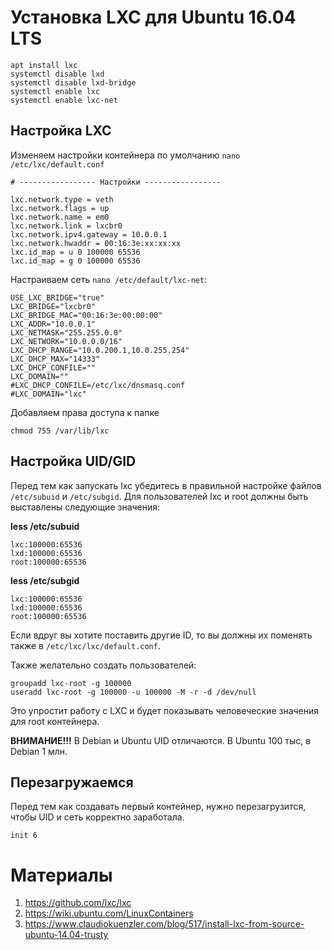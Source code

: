 # Установка LXC для Ubuntu 16.04 LTS

```
apt install lxc
systemctl disable lxd
systemctl disable lxd-bridge
systemctl enable lxc
systemctl enable lxc-net
```


## Настройка LXC

Изменяем настройки контейнера по умолчанию `nano /etc/lxc/default.conf`

```
# ----------------- Настройки -----------------

lxc.network.type = veth
lxc.network.flags = up
lxc.network.name = em0
lxc.network.link = lxcbr0
lxc.network.ipv4.gateway = 10.0.0.1
lxc.network.hwaddr = 00:16:3e:xx:xx:xx
lxc.id_map = u 0 100000 65536
lxc.id_map = g 0 100000 65536
```

Настраиваем сеть `nano /etc/default/lxc-net`:
```
USE_LXC_BRIDGE="true"
LXC_BRIDGE="lxcbr0"
LXC_BRIDGE_MAC="00:16:3e:00:00:00"
LXC_ADDR="10.0.0.1"
LXC_NETMASK="255.255.0.0"
LXC_NETWORK="10.0.0.0/16"
LXC_DHCP_RANGE="10.0.200.1,10.0.255.254"
LXC_DHCP_MAX="14333"
LXC_DHCP_CONFILE=""
LXC_DOMAIN=""
#LXC_DHCP_CONFILE=/etc/lxc/dnsmasq.conf
#LXC_DOMAIN="lxc"
```

Добавляем права доступа к папке
```
chmod 755 /var/lib/lxc
```


## Настройка UID/GID


Перед тем как запускать lxc убедитесь в правильной настройке файлов `/etc/subuid` и `/etc/subgid`. Для пользователей lxc и root должны быть выставлены следующие значения:


**less /etc/subuid**
```
lxc:100000:65536
lxd:100000:65536
root:100000:65536
```

**less /etc/subgid**
```
lxc:100000:65536
lxd:100000:65536
root:100000:65536
```

Если вдруг вы хотите поставить другие ID, то вы должны их поменять также в `/etc/lxc/lxc/default.conf`.


Также желательно создать пользователей:
```
groupadd lxc-root -g 100000
useradd lxc-root -g 100000 -u 100000 -M -r -d /dev/null
```
Это упростит работу с LXC и будет показывать человеческие значения для root контейнера.


**ВНИМАНИЕ!!!**
В Debian и Ubuntu UID отличаются. В Ubuntu 100 тыс, в Debian 1 млн.


## Перезагружаемся

Перед тем как создавать первый контейнер, нужно перезагрузится, чтобы UID и сеть корректно заработала.

```
init 6
```


# Материалы
1. https://github.com/lxc/lxc
2. https://wiki.ubuntu.com/LinuxContainers
3. https://www.claudiokuenzler.com/blog/517/install-lxc-from-source-ubuntu-14.04-trusty
 

